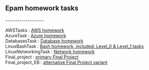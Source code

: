 <h2>Epam homework tasks</h2>
<p>-------------------</p>
AWSTasks			: <a href="https://github.com/anpod07/epam_homework/tree/main/AWSTasks"> AWS homework</a><br>
AzureTask			: <a href="https://github.com/anpod07/epam_homework/tree/main/AzureTask"> Azure homework</a><br>
DatabasesTask		: <a href="https://github.com/anpod07/epam_homework/tree/main/DatabasesTask"> Database homework</a><br>
LinuxBashTask		: <a href="https://github.com/anpod07/epam_homework/tree/main/LinuxBashTask"> Bash homework, included: Level_0 & Level_1 tasks</a><br>
LinuxNetworkingTask	: <a href="https://github.com/anpod07/epam_homework/tree/main/LinuxNetworkingTask"> Network homework</a><br>
Final_project		: <a href="https://github.com/anpod07/epam_homework/tree/main/Final_project"> primary Final Project</a><br>
Final_project_EB	: <a href="https://github.com/anpod07/epam_homework/tree/main/Final_project_EB"> alternative Final Project variant</a><br>
